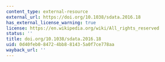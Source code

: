 ```yaml
---
content_type: external-resource
external_url: https://doi.org/10.1038/sdata.2016.18
has_external_license_warning: true
license: https://en.wikipedia.org/wiki/All_rights_reserved
status: ''
title: doi.org/10.1038/sdata.2016.18
uid: 0d40feb0-8472-4bb8-8143-5a0f7ce778aa
wayback_url: ''
---
```

